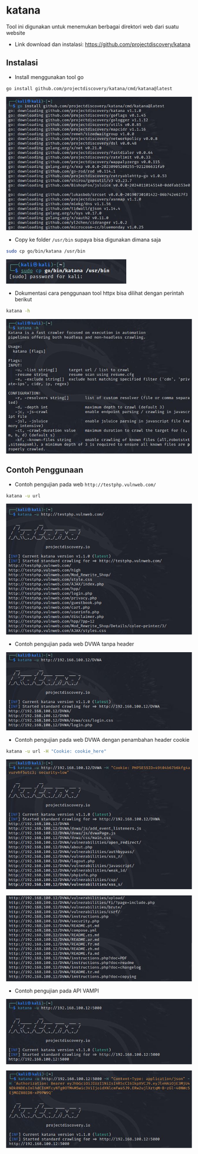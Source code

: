 # katana
Tool ini digunakan untuk menemukan berbagai direktori web dari suatu website

- Link download dan instalasi: https://github.com/projectdiscovery/katana

## Instalasi
- Install menggunakan tool go
```sh
go install github.com/projectdiscovery/katana/cmd/katana@latest
```

![alt text](https://github.com/rahardian-dwi-saputra/bugbounty-tools/blob/main/assets/katana/katana%201.JPG)

- Copy ke folder `/usr/bin` supaya bisa digunakan dimana saja
```sh
sudo cp go/bin/katana /usr/bin
```

![alt text](https://github.com/rahardian-dwi-saputra/bugbounty-tools/blob/main/assets/katana/katana%202.JPG)

- Dokumentasi cara penggunaan tool httpx bisa dilihat dengan perintah berikut
```sh
katana -h
```

![alt text](https://github.com/rahardian-dwi-saputra/bugbounty-tools/blob/main/assets/katana/katana%203.JPG)

## Contoh Penggunaan
- Contoh pengujian pada web `http://testphp.vulnweb.com/`
```sh
katana -u url
```

![alt text](https://github.com/rahardian-dwi-saputra/bugbounty-tools/blob/main/assets/katana/katana%204.JPG)

- Contoh pengujian pada web DVWA tanpa header

![alt text](https://github.com/rahardian-dwi-saputra/bugbounty-tools/blob/main/assets/katana/katana%205.JPG)

- Contoh pengujian pada web DVWA dengan penambahan header cookie
```sh
katana -u url -H "Cookie: cookie_here"
```

![alt text](https://github.com/rahardian-dwi-saputra/bugbounty-tools/blob/main/assets/katana/katana%206.JPG)

![alt text](https://github.com/rahardian-dwi-saputra/bugbounty-tools/blob/main/assets/katana/katana%207.JPG)

- Contoh pengujian pada API VAMPI

![alt text](https://github.com/rahardian-dwi-saputra/bugbounty-tools/blob/main/assets/katana/katana%208.JPG)

![alt text](https://github.com/rahardian-dwi-saputra/bugbounty-tools/blob/main/assets/katana/katana%209.JPG)